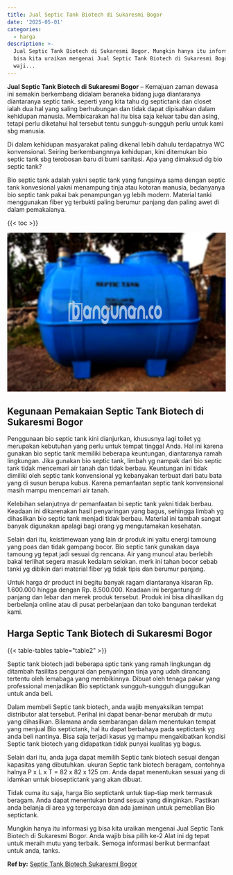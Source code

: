 ```yaml
---
title: Jual Septic Tank Biotech di Sukaresmi Bogor
date: '2025-05-01'
categories:
  - harga
description: >-
  Jual Septic Tank Biotech di Sukaresmi Bogor. Mungkin hanya itu informasi yg
  bisa kita uraikan mengenai Jual Septic Tank Biotech di Sukaresmi Bogor. Anda
  waji...
---
```


**Jual Septic Tank Biotech di Sukaresmi Bogor** – Kemajuan zaman dewasa ini semakin berkembang didalam beraneka bidang juga diantaranya diantaranya septic tank. seperti yang kita tahu dg septictank dan closet ialah dua hal yang saling berhubungan dan tidak dapat dipisahkan dalam kehidupan manusia. Membicarakan hal itu bisa saja keluar tabu dan asing, tetapi perlu diketahui hal tersebut tentu sungguh-sungguh perlu untuk kami sbg manusia.

Di dalam kehidupan masyarakat paling dikenal lebih dahulu terdapatnya WC konvensional. Seiring berkembangnnya kehidupan, kini ditemukan bio septic tank sbg terobosan baru di bumi sanitasi. Apa yang dimaksud dg bio septic tank?

Bio septic tank adalah yakni septic tank yang fungsinya sama dengan septic tank konvesional yakni menampung tinja atau kotoran manusia, bedanyanya bio septic tank pakai bak penampungan yg lebih modern. Material tanki menggunakan fiber yg terbukti paling berumur panjang dan paling awet di dalam pemakaianya.

{{< toc >}}

![Jual Septic Tank Biotech di Sukaresmi Bogor](/images/jual-bio-septictank-17.png)

## Kegunaan Pemakaian Septic Tank Biotech di Sukaresmi Bogor

Penggunaan bio septic tank kini dianjurkan, khususnya lagi toilet yg merupakan kebutuhan yang perlu untuk tempat tinggal Anda. Hal ini karena gunakan bio septic tank memiliki beberapa keuntungan, diantaranya ramah lingkungan. Jika gunakan bio septic tank, limbah yg nampak dari bio septic tank tidak mencemari air tanah dan tidak berbau. Keuntungan ini tidak dimiliki oleh septic tank konvensional yg kebanyakan terbuat dari batu bata yang di susun berupa kubus. Karena pemanfaatan septic tank konvensional masih mampu mencemari air tanah.

Kelebihan selanjutnya dr pemanfaatan bi septic tank yakni tidak berbau. Keadaan ini dikarenakan hasil penyaringan yang bagus, sehingga limbah yg dihasilkan bio septic tank menjadi tidak berbau. Material ini tambah sangat banyak digunakan apalagi bagi orang yg mengutamakan kesehatan.

Selain dari itu, keistimewaan yang lain dr produk ini yaitu energi tamoung yang poas dan tidak gampang bocor. Bio septic tank gunakan daya tamoung yg tepat jadi sesuai dg rencana. Air yang muncul atau berlebih bakal terlihat segera masuk kedalam selokan. merk ini tahan bocor sebab tanki yg dibikin dari material fiber yg tidak tipis dan berumur panjang.

Untuk harga dr product ini begitu banyak ragam diantaranya kisaran Rp. 1.600.000 hingga dengan Rp. 8.500.000. Keadaan ini bergantung dr panjang dan lebar dan merek produk tersebut. Produk ini bisa dihasilkan dg berbelanja online atau di pusat perbelanjaan dan toko bangunan terdekat kami.

## Harga Septic Tank Biotech di Sukaresmi Bogor

{{< table-tables table="table2" >}}

Septic tank biotech jadi beberapa sptic tank yang ramah lingkungan dg ditambah fasilitas pengurai dan penyaringan tinja yang udah dirancang tertentu oleh lemabaga yang membikinnya. Dibuat oleh tenaga pakar yang professional menjadikan Bio septictank sungguh-sungguh diunggulkan untuk anda beli.

Dalam membeli Septic tank biotech, anda wajib menyaksikan tempat distributor alat tersebut. Perihal ini dapat benar-benar merubah dr mutu yang dihasilkan. Bilamana anda sembarangan dalam menentukan tempat yang menjual Bio septictank, hal itu dapat berbahaya pada septictank yg anda beli nantinya. Bisa saja terjadi kasus yg mampu mengakibatkan kondisi Septic tank biotech yang didapatkan tidak punyai kualitas yg bagus.

Selain dari itu, anda juga dapat memilih Septic tank biotech sesuai dengan kapasitas yang dibutuhkan. ukuran Septic tank biotech beragam, contohnya halnya P x L x T = 82 x 82 x 125 cm. Anda dapat menentukan sesuai yang di idamkan untuk bioseptictank yang akan dibuat.

Tidak cuma itu saja, harga Bio septictank untuk tiap-tiap merk termasuk beragam. Anda dapat menentukan brand sesuai yang diinginkan. Pastikan anda belanja di area yg terpercaya dan ada jaminan untuk pemeblian Bio septictank.

Mungkin hanya itu informasi yg bisa kita uraikan mengenai Jual Septic Tank Biotech di Sukaresmi Bogor. Anda wajib bisa pilih ke-2 Alat ini dg tepat untuk meraih mutu yang terbaik. Semoga informasi berikut bermanfaat untuk anda, tanks.

**Ref by:** [Septic Tank Biotech Sukaresmi Bogor](https://id.wikipedia.org/wiki/Septic)
